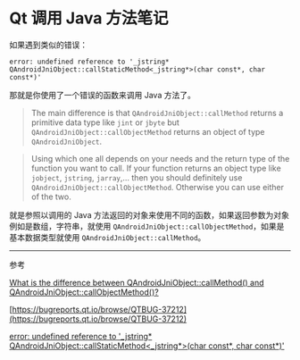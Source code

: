 # Qt 调用 Java 方法笔记

如果遇到类似的错误：

`error: undefined reference to '_jstring* QAndroidJniObject::callStaticMethod<_jstring*>(char const*, char const*)'`

那就是你使用了一个错误的函数来调用 Java 方法了。

> The main difference is that `QAndroidJniObject::callMethod` returns a primitive data type like `jint` or `jbyte` but `QAndroidJniObject::callObjectMethod` returns an object of type `QAndroidJniObject`.

> Using which one all depends on your needs and the return type of the function you want to call. If your function returns an object type like `jobject`, `jstring`, `jarray`,... then you should definitely use `QAndroidJniObject::callObjectMethod`. Otherwise you can use either of the two.

就是参照以调用的 Java 方法返回的对象来使用不同的函数，如果返回参数为对象例如是数组，字符串，就使用 `QAndroidJniObject::callObjectMethod`，如果是基本数据类型就使用 `QAndroidJniObject::callMethod`。

---

参考

[What is the difference between QAndroidJniObject::callMethod() and QAndroidJniObject::callObjectMethod()?](http://stackoverflow.com/questions/28832640/what-is-the-difference-between-qandroidjniobjectcallmethod-and-qandroidjniob)

[https://bugreports.qt.io/browse/QTBUG-37212](https://bugreports.qt.io/browse/QTBUG-37212)

[error: undefined reference to '_jstring* QAndroidJniObject::callStaticMethod<_jstring*>(char const*, char const*)'](http://stackoverflow.com/questions/27331347/error-undefined-reference-to-jstring-qandroidjniobjectcallstaticmethod-js)